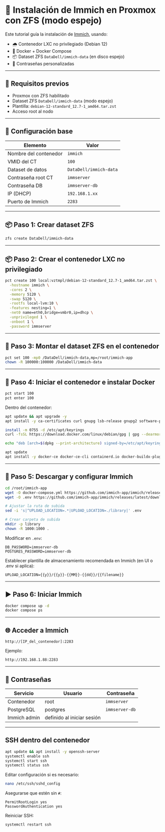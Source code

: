 
# 🚀 Instalación de Immich en Proxmox con ZFS (modo espejo)

Este tutorial guía la instalación de [Immich](https://github.com/immich-app/immich), usando:

- 🌧️ Contenedor LXC no privilegiado (Debian 12)
- 🧠 Docker + Docker Compose
- 📦 Dataset ZFS `DataDell/immich-data` (en disco espejo)
- 🔐 Contraseñas personalizadas

---

## 🔧 Requisitos previos

- Proxmox con ZFS habilitado
- Dataset ZFS `DataDell/immich-data` (modo espejo)
- Plantilla: `debian-12-standard_12.7-1_amd64.tar.zst`
- Acceso root al nodo

---

## 📝 Configuración base

| Elemento              | Valor                    |
|-----------------------|--------------------------|
| Nombre del contenedor | `immich`                 |
| VMID del CT           | `100`                    |
| Dataset de datos      | `DataDell/immich-data`   |
| Contraseña root CT    | `immserver`              |
| Contraseña DB         | `immserver-db`           |
| IP (DHCP)             | `192.168.1.xx`           |
| Puerto de Immich      | `2283`                   |

---

## 📦 Paso 1: Crear dataset ZFS

```bash
zfs create DataDell/immich-data
```

---

## 📦 Paso 2: Crear el contenedor LXC no privilegiado

```bash
pct create 100 local:vztmpl/debian-12-standard_12.7-1_amd64.tar.zst \
  -hostname immich \
  -cores 2 \
  -memory 5120 \
  -swap 5120 \
  -rootfs local-lvm:10 \
  -features nesting=1 \
  -net0 name=eth0,bridge=vmbr0,ip=dhcp \
  -unprivileged 1 \
  -onboot 1 \
  -password immserver
```

---

## 🔗 Paso 3: Montar el dataset ZFS en el contenedor

```bash
pct set 100 -mp0 /DataDell/immich-data,mp=/root/immich-app
chown -R 100000:100000 /DataDell/immich-data
```

---

## 🚀 Paso 4: Iniciar el contenedor e instalar Docker

```bash
pct start 100
pct enter 100
```

Dentro del contenedor:

```bash
apt update && apt upgrade -y
apt install -y ca-certificates curl gnupg lsb-release gnupg2 software-properties-common

install -m 0755 -d /etc/apt/keyrings
curl -fsSL https://download.docker.com/linux/debian/gpg | gpg --dearmor -o /etc/apt/keyrings/docker.gpg

echo "deb [arch=$(dpkg --print-architecture) signed-by=/etc/apt/keyrings/docker.gpg] https://download.docker.com/linux/debian $(lsb_release -cs) stable" | tee /etc/apt/sources.list.d/docker.list > /dev/null

apt update
apt install -y docker-ce docker-ce-cli containerd.io docker-buildx-plugin docker-compose-plugin
```

---

## 📁 Paso 5: Descargar y configurar Immich

```bash
cd /root/immich-app
wget -O docker-compose.yml https://github.com/immich-app/immich/releases/latest/download/docker-compose.yml
wget -O .env https://github.com/immich-app/immich/releases/latest/download/example.env

# Ajustar la ruta de subida
sed -i 's|^UPLOAD_LOCATION=.*|UPLOAD_LOCATION=./library|' .env

# Crear carpeta de subida
mkdir -p library
chown -R 1000:1000 .
```

Modificar en `.env`:
```env
DB_PASSWORD=immserver-db
POSTGRES_PASSWORD=immserver-db
```

Establecer plantilla de almacenamiento recomendada en Immich (en UI o .env si aplica):

```env
UPLOAD_LOCATION={{y}}/{{y}}-{{MM}}-{{dd}}/{{filename}}
```

---

## ▶️ Paso 6: Iniciar Immich

```bash
docker compose up -d
docker compose ps
```

---

## 🌐 Acceder a Immich

```
http://[IP_del_contenedor]:2283
```

Ejemplo:

```
http://192.168.1.88:2283
```

---

## 🔐 Contraseñas

| Servicio       | Usuario      | Contraseña       |
|----------------|--------------|------------------|
| Contenedor     | root         | `immserver`      |
| PostgreSQL     | postgres     | `immserver-db`   |
| Immich admin   | definido al iniciar sesión      |

---

## SSH dentro del contenedor

```bash
apt update && apt install -y openssh-server
systemctl enable ssh
systemctl start ssh
systemctl status ssh
```

Editar configuración si es necesario:

```bash
nano /etc/ssh/sshd_config
```

Asegurarse que estén sin `#`:

```
PermitRootLogin yes
PasswordAuthentication yes
```

Reiniciar SSH:

```bash
systemctl restart ssh
```
